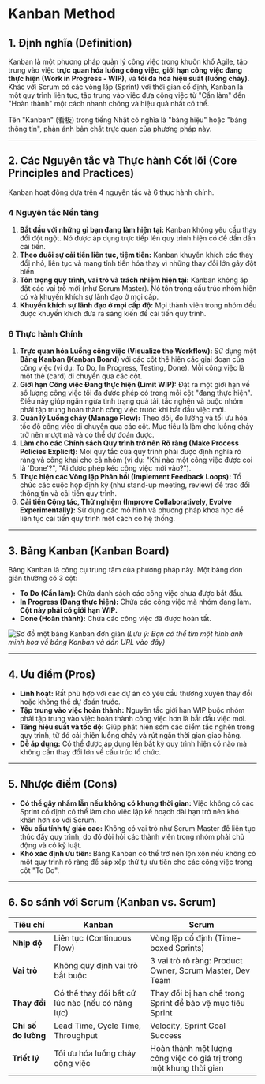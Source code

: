 # Kanban Method

## 1. Định nghĩa (Definition)

Kanban là một phương pháp quản lý công việc trong khuôn khổ Agile, tập trung vào việc **trực quan hóa luồng công việc**, **giới hạn công việc đang thực hiện (Work in Progress - WIP)**, và **tối đa hóa hiệu suất (luồng chảy)**. Khác với Scrum có các vòng lặp (Sprint) với thời gian cố định, Kanban là một quy trình liên tục, tập trung vào việc đưa công việc từ "Cần làm" đến "Hoàn thành" một cách nhanh chóng và hiệu quả nhất có thể.

Tên "Kanban" (看板) trong tiếng Nhật có nghĩa là "bảng hiệu" hoặc "bảng thông tin", phản ánh bản chất trực quan của phương pháp này.

---

## 2. Các Nguyên tắc và Thực hành Cốt lõi (Core Principles and Practices)

Kanban hoạt động dựa trên 4 nguyên tắc và 6 thực hành chính.

### 4 Nguyên tắc Nền tảng

1.  **Bắt đầu với những gì bạn đang làm hiện tại:** Kanban không yêu cầu thay đổi đột ngột. Nó được áp dụng trực tiếp lên quy trình hiện có để dần dần cải tiến.
2.  **Theo đuổi sự cải tiến liên tục, tiệm tiến:** Kanban khuyến khích các thay đổi nhỏ, liên tục và mang tính tiến hóa thay vì những thay đổi lớn gây đột biến.
3.  **Tôn trọng quy trình, vai trò và trách nhiệm hiện tại:** Kanban không áp đặt các vai trò mới (như Scrum Master). Nó tôn trọng cấu trúc nhóm hiện có và khuyến khích sự lãnh đạo ở mọi cấp.
4.  **Khuyến khích sự lãnh đạo ở mọi cấp độ:** Mọi thành viên trong nhóm đều được khuyến khích đưa ra sáng kiến để cải tiến quy trình.

### 6 Thực hành Chính

1.  **Trực quan hóa Luồng công việc (Visualize the Workflow):** Sử dụng một **Bảng Kanban (Kanban Board)** với các cột thể hiện các giai đoạn của công việc (ví dụ: To Do, In Progress, Testing, Done). Mỗi công việc là một thẻ (card) di chuyển qua các cột.
2.  **Giới hạn Công việc Đang thực hiện (Limit WIP):** Đặt ra một giới hạn về số lượng công việc tối đa được phép có trong mỗi cột "đang thực hiện". Điều này giúp ngăn ngừa tình trạng quá tải, tắc nghẽn và buộc nhóm phải tập trung hoàn thành công việc trước khi bắt đầu việc mới.
3.  **Quản lý Luồng chảy (Manage Flow):** Theo dõi, đo lường và tối ưu hóa tốc độ công việc di chuyển qua các cột. Mục tiêu là làm cho luồng chảy trở nên mượt mà và có thể dự đoán được.
4.  **Làm cho các Chính sách Quy trình trở nên Rõ ràng (Make Process Policies Explicit):** Mọi quy tắc của quy trình phải được định nghĩa rõ ràng và công khai cho cả nhóm (ví dụ: "Khi nào một công việc được coi là 'Done'?", "Ai được phép kéo công việc mới vào?").
5.  **Thực hiện các Vòng lặp Phản hồi (Implement Feedback Loops):** Tổ chức các cuộc họp định kỳ (như stand-up meeting, review) để trao đổi thông tin và cải tiến quy trình.
6.  **Cải tiến Cộng tác, Thử nghiệm (Improve Collaboratively, Evolve Experimentally):** Sử dụng các mô hình và phương pháp khoa học để liên tục cải tiến quy trình một cách có hệ thống.

---

## 3. Bảng Kanban (Kanban Board)

Bảng Kanban là công cụ trung tâm của phương pháp này. Một bảng đơn giản thường có 3 cột:

- **To Do (Cần làm):** Chứa danh sách các công việc chưa được bắt đầu.
- **In Progress (Đang thực hiện):** Chứa các công việc mà nhóm đang làm. **Cột này phải có giới hạn WIP.**
- **Done (Hoàn thành):** Chứa các công việc đã được hoàn tất.

![Sơ đồ một bảng Kanban đơn giản](URL_HINH_ANH_KANBAN_BOARD)
_(Lưu ý: Bạn có thể tìm một hình ảnh minh họa về bảng Kanban và dán URL vào đây)_

---

## 4. Ưu điểm (Pros)

- **Linh hoạt:** Rất phù hợp với các dự án có yêu cầu thường xuyên thay đổi hoặc không thể dự đoán trước.
- **Tập trung vào việc hoàn thành:** Nguyên tắc giới hạn WIP buộc nhóm phải tập trung vào việc hoàn thành công việc hơn là bắt đầu việc mới.
- **Tăng hiệu suất và tốc độ:** Giúp phát hiện sớm các điểm tắc nghẽn trong quy trình, từ đó cải thiện luồng chảy và rút ngắn thời gian giao hàng.
- **Dễ áp dụng:** Có thể được áp dụng lên bất kỳ quy trình hiện có nào mà không cần thay đổi lớn về cấu trúc tổ chức.

---

## 5. Nhược điểm (Cons)

- **Có thể gây nhầm lẫn nếu không có khung thời gian:** Việc không có các Sprint cố định có thể làm cho việc lập kế hoạch dài hạn trở nên khó khăn hơn so với Scrum.
- **Yêu cầu tính tự giác cao:** Không có vai trò như Scrum Master để liên tục thúc đẩy quy trình, do đó đòi hỏi các thành viên trong nhóm phải chủ động và có kỷ luật.
- **Khó xác định ưu tiên:** Bảng Kanban có thể trở nên lộn xộn nếu không có một quy trình rõ ràng để sắp xếp thứ tự ưu tiên cho các công việc trong cột "To Do".

---

## 6. So sánh với Scrum (Kanban vs. Scrum)

| Tiêu chí            | Kanban                                           | Scrum                                                               |
| ------------------- | ------------------------------------------------ | ------------------------------------------------------------------- |
| **Nhịp độ**         | Liên tục (Continuous Flow)                       | Vòng lặp cố định (Time-boxed Sprints)                               |
| **Vai trò**         | Không quy định vai trò bắt buộc                  | 3 vai trò rõ ràng: Product Owner, Scrum Master, Dev Team            |
| **Thay đổi**        | Có thể thay đổi bất cứ lúc nào (nếu có năng lực) | Thay đổi bị hạn chế trong Sprint để bảo vệ mục tiêu Sprint          |
| **Chỉ số đo lường** | Lead Time, Cycle Time, Throughput                | Velocity, Sprint Goal Success                                       |
| **Triết lý**        | Tối ưu hóa luồng chảy công việc                  | Hoàn thành một lượng công việc có giá trị trong một khung thời gian |
